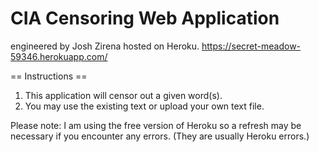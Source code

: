 # CIA Censoring Web Application

engineered by Josh Zirena hosted on Heroku.
https://secret-meadow-59346.herokuapp.com/

== Instructions ==
1. This application will censor out a given word(s). 
2. You may use the existing text or upload your own text file.

Please note: I am using the free version of Heroku so a refresh may be necessary if you encounter any errors. (They are usually Heroku errors.) 
